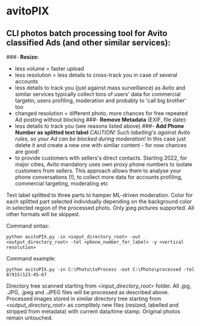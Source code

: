 # avitoPIX
## CLI photos batch processing tool for Avito classified Ads (and other similar services):
###- **Resize:**
  * less volume = faster upload
  * less resolution = less details to cross-track you in case of several accounts
  * less details to track you (just against mass surveillance) as Avito and similar services typically collect tons of users' data for commercial targetin, users profiling, moderation and probably to 'call big brother' too
  * changed resolution = different photo, more chances for free repeated Ad posting without blocking
###- **Remove Metadata** (EXIF, file date):
  * less details to track you (see reasons listed above)
###- **Add Phone Number as splitted text label**
       _CAUTION! Such labelling's against Avito rules, so your Ad can be blocked during moderation!_ In this case just delete it and create a new one with similar content - for now chances are good!
  * to provide customers with sellers's direct contacts. Starting 2022, for major cities, Avito mandatory uses own proxy phone numbers to isolate customers from sellers. This approach allows them to analyse your phone conversations (!), to collect more data for accounts profiling, commercial targeting, moderating etc

Text label splitted to three parts to hamper ML-driven moderation.
Color for each splitted part selected individually depending on the background color in selected region of the processed photo.
Only jpeg pictures supported. All other formats will be skipped.

Command sintax:

`python avitoPIX.py -in <input_directory_root> -out <output_directory_root> -tel <phone_number_for_label> -y <vertical resolution>`

Command example:

`python avitoPIX.py -in C:\Photo\toProcess -out C:\Photo\processed -tel 8(915)123-45-67`

Directory tree scanned starting from _<input_directory_root>_ folder. All .jpg, .JPG, .jpeg and .JPEG files will be processed as described above.
Processed images stored in similar directory tree starting from _<output_directory_root>_ as complitely new files (resized, labelled and stripped from metadata) with current data/time stamp. Original photos remain untouched.

